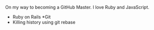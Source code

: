 On my way to becoming a GitHub Master. I love Ruby and JavaScript.

* Ruby on Rails
*Git
* Killing history using git rebase
